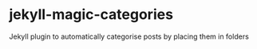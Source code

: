 # jekyll-magic-categories
Jekyll plugin to automatically categorise posts by placing them in folders
